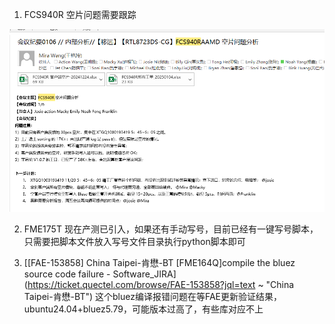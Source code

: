 1. FCS940R 空片问题需要跟踪

![image-20250110101850630](./img/image-20250110101850630.png)

2. FME175T 现在产测已引入，如果还有手动写号，目前已经有一键写号脚本，只需要把脚本文件放入写号文件目录执行python脚本即可



3. [[FAE-153858\] China Taipei-肯懋-BT [FME164Q]compile the bluez source code failure - Software_JIRA](https://ticket.quectel.com/browse/FAE-153858?jql=text ~ "China Taipei-肯懋-BT") 这个bluez编译报错问题在等FAE更新验证结果，ubuntu24.04+bluez5.79，可能版本过高了，有些库对应不上

